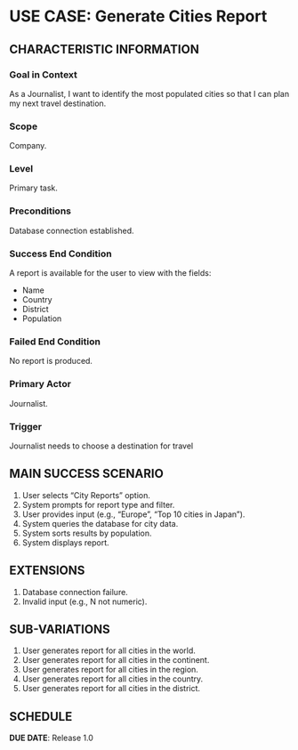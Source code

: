 # USE CASE: Generate Cities Report

## CHARACTERISTIC INFORMATION

### Goal in Context

As a Journalist, I want to identify the most populated cities so that I can plan my next travel destination.

### Scope

Company.

### Level

Primary task.

### Preconditions

Database connection established.

### Success End Condition

A report is available for the user to view with the fields:
- Name
- Country
- District
- Population

### Failed End Condition

No report is produced.

### Primary Actor

Journalist.

### Trigger

Journalist needs to choose a destination for travel

## MAIN SUCCESS SCENARIO

1. User selects “City Reports” option.
2. System prompts for report type and filter.
3. User provides input (e.g., “Europe”, “Top 10 cities in Japan”).
4. System queries the database for city data.
5. System sorts results by population.
6. System displays report.

## EXTENSIONS

1. Database connection failure.
2. Invalid input (e.g., N not numeric).

## SUB-VARIATIONS

1. User generates report for all cities in the world.
2. User generates report for all cities in the continent.
3. User generates report for all cities in the region.
4. User generates report for all cities in the country.
5. User generates report for all cities in the district.

## SCHEDULE

**DUE DATE**: Release 1.0
